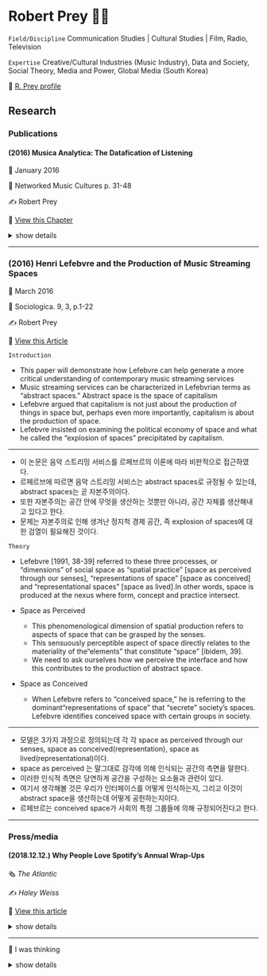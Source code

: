 Robert Prey :man_teacher:
=========================

`Field/Discipline` Communication Studies | Cultural Studies | Film, Radio, Television

`Expertise` Creative/Cultural Industries (Music Industry), Data and Society, Social Theory, Media and Power, Global Media (South Korea)

:link: [R. Prey profile ](https://www.rug.nl/staff/r.prey/)

Research
--------

### Publications

#### (2016) Musica Analytica: The Datafication of Listening

:date: January 2016

:page_with_curl: Networked Music Cultures p. 31-48

:writing_hand: Robert Prey

:link: [View this Chapter ](https://www.researchgate.net/publication/308277093_Musica_Analytica_The_Datafication_of_Listening/)

<details>

<summary> show details </summary>

`Little Annie project`

-	In the winter of 1938, the ‘Radio Research Project’ was an attempt to understand how Americans listened to the radio so that they could be more effectively targeted by broadcasters and advertisers. **Theodore W. Adorno** assumed the role of Chief of the Music Division.
-	The project’s crowning achievement was ‘Little Annie’.
-	Little Annie was a simple electronic device that allowed research subjects listening to a radio show to indicate approval or disapproval with the click of a button.
-	A rudimentary version of ‘like’ or ‘thumb’ buttons on contemporary music streaming services, Little Annie revolutionised how early radio, film and television audiences were measured.
-	but, Little Annie did not impress Adorno though. He was positively horrified by the ‘culture industry’ that grew out of such cybernetic forms of measurement.**Simply put, culture, for Adorno, is immeasurable:**

> ‘I reflected that culture was simply the condition that precluded a mentality that tried to measure it’ (cited in Müller-Doohm, 2005, p. 247).

-	**What truly distinguishes these services from previous forms of music consumption is the data feedback loop they generate in real time**.
-	This represents a sea change in how the music industry operates. With listeners drowning in choice, ‘what used to be a question of persuasion’, writes Eric Harvey (2014), ‘has become a problem of prediction’.
-	To date, the subscription model remains a relatively niche market, as most listeners stream music for ‘free’ on ad-supported versions of these platforms.
-	To increase advertising revenue, streaming services attempt to target ads more precisely at listeners.
-	Like the personalization of music, the targeting of ads relies on the harvesting and analysis of vast troves of data

---

`Datafication of Listening`

how such data is collected and used to personalise the listening and advertising experience at two leading streaming platforms: Spotify and Pandora Internet Radio.

:one: Spotify

-	`The Echo Nest`

	-	Spotify itself had cemented the centrality of data analytics for the streaming sector the year before when it paid a reported $58 million for a little-known startup called ‘The Echo Nest’.
	-	The Echo Nest’s acoustic analysis software processes and classifies music according to multiple aural factors from its pitch to its tempo to its danceability.
	-	It then makes connections between that song and other songs with similar progressions or structures.
	-	At the same time, The Echo Nest platform compiles key words found in descriptions of the music and its creators, and then links them to other artists and songs that have been described with similar key words and phrases.
	-	This data is used to determine song similarities on a more cultural level.
	-	Once the world of music has been mapped, The Echo Nest collects a realtime, dynamic record of the type of music fan you are—your music tastes (artists and songs) and music behaviour (favourites, ratings, skips and bans).
	-	This is called your ‘Taste Profile’. Taste Profiles are organised into music segments.
	-	What has been described so far clearly has practical use for song or artist recommendations.

-	`Problems: targeting ads`

	-	With the vast majority of listeners opting for the ‘free’, ad-supported version, this has increasingly become a centra question facing Spotify and other similar streaming services.
	-	Co-founder Brian Whitman even argues that
	-	**‘music preference can predict more about you than anything else’**
	-	The Echo Nest attempts to provide a big data solution by utilising predictive modelling to analyse streaming music listening behaviour in order to identify the psychographic characteristics of listeners: personality, values, opinions, attitudes, interests and lifestyles.
	-	The predictive models that are developed from these incredibly large data sets are continually being trained and validated against ‘ground truth’ survey data.
	-	With the help of The Echo Nest’s analytics, Spotify can create dynamic music segments organised by musical genres and behaviour, ad-targeting segments that include demographics and lifestyles, and custom segments based on music listening activity.
	-	One of the problems facing the music streaming sector is that the bulk of ad-supported accounts on services like Spotify, Pandora and Deezer are inactive.
	-	This means that only a small minority of listeners contributes advertising value to such streaming services. These are the ‘committed, engaged’ listeners referred to by The Echo Nest as “high-value” listeners’ listeners who must be distinguished from the “low-value” tourists who disappear from sight’ (The Echo Nest2013).
	-	By developing a method to identify and represent which categoryeach individual listenerfitsinto, The Echo Nest claims that it can then help music streaming services ‘execute strategies focused specifically on acquiring, engaging, and maximizing the ARPU [average revenue per user] of the likely high value users’
	-	They can be proactively focused on, instead of those listeners who will contribute little advertising value to a service.
	-	This is an example of what communications scholar Joseph Turow (2008, p. 1) describes as **‘marketing discrimination’**, whereby
	-	**‘marketers increasingly use computer technologies to generate ever more carefully defined customer categories or niche that tag consumers as desirable or undesirable for their business’.**
	-	Once a streaming service identifies and separates ‘high-value’ listeners from ‘low-value’ listeners, the next step is once again to create and identify interest and affinity segments for the high-value listeners.
	-	The benefit to music streaming services is obvious: brands and advertisers will pay higher ad rates if they can reach or more accurately,thinkthey can reach high-value listeners.
	-	In short, music streaming space is not only horizontally segmented via consumer categories, it is also vertically ordered via hierarchies of listener value and projections of future worth.

:two: Pandora Internet Radio

-	`The Music Genome Project`

	-	Pandora’s ability to dissect music and to draw correlations between it is dependent on its unique contribution to music taxonomy. Pandora organizes music by musical traits, or ‘genes’.
	-	According to the patent application for the Music Genome Project, the number of genes differs widely between musical genres.
	-	The construction of a music genome is incredibly labour intensive and Pandora does not use machine listening or other forms of automated data extraction.
	-	Once all the attributes for a particular song have been entered, the song is placed topographically within a set of other similar songs using a distance function.
	-	Once the algorithmically chosen song begins to play, the listener is able to give the song a thumbs up if he or she likes it, or a thumbs down if he or she does not.
	-	Every single interaction affects the next song that is delivered to the listener.

-	`Data-Driven Advertising`

	-	Pandora has discovered **‘that the world of playing the perfect music to people and the world of playing perfect advertising to them are strikingly similar’ (Singer2014).**
	-	Pandora has also been digging into its first-party data in order to segment listeners into categories that online advertisers are accustomed to.
	-	Pandora has been steadily rolling out new ad-targeting segments and planning to segment listeners with high household incomes, identified via a combination of census data, registered user information and music taste.
	-	**Pandora has learnt that listeners who exhibit more eclectic music tastes tend also to have higher incomes than the average listener.**
	-	According to the anthropologist Nick Seaver, **Pandora applies a diversity metric to rank the range of a particular listener’s music taste**.
	-	**‘A higher diversity score’, remarks Seaver, ‘should indicate a higher social status, which means that these listeners can have more expensive ads sold against them’** (as cited in Harvey2014).
	-	Relatively simple correlations between age and music listening behaviour can also provide highly informative insights, according to Pandora.

`Political Ad Targeting`

-	It is clear that music streaming services have made much of the assumption that our taste in music reveals who we really are.
-	It should therefore not be a surprise to learn that **the relationship between music taste and political values is a hot topic for music data analysis**.
-	In early 2014, Pandora launched a new ad service aimed at helping political advertisers target Democrat or Republican voters.
-	The service first looks at election result data for a listener’s zip code, determining whether a listener’s county leans Republican or Democrat.
-	It has more recently begun supplementing this data with **information about users’ music tastes and other attributes to create a more valuable profile for advertisers.**
-	It is perhaps no surprise that country music fans lean Republican whereas jazz, reggae and electronic music fans tend to vote for Democrats.
-	Pandora claims that it can more precisely locate listeners on the political spectrum by looking at how diverse their music tastes are and the type of music they prefer within that range.

`Conclusion`

-	The datafication of listening is a remarkably recent development with transformative implications for marketers, the music industry and music fans.
-	As Paul Lamere of The Echo Nest discloses, ‘every time a listener adjusts the volume ... every time they skip a song, every time they search for an artist, or whenever they abandon a listening session, they are telling us a little bit about their music taste’(Lamere2014).
-	Nick Prior (2013, p. 189) writes that **‘music itself and our encounters with it are far more complex than can be conveyed through the idea of social origins, let alone statistical data sets and genre categorizations’**.
-	Nevertheless, particularly for an ad revenue–dependent streaming service such as **Pandora, the point is not so much whether ‘reality’ is being accurately reflected, but whether advertisers (and investors) are sufficiently convincedof the service’s data wizardry.**
-	Furthermore, data is never simply constituted by ‘reality’, it is always at the same time constitutive of ‘reality’. Following Eli Pariser’s (2011) persuasive argument in The Filter Bubble, **the organisation of taste through increasingly detailed measurement and personalisation appears to be leading us towards an increasingly segmented society.**
-	Algorithms have structural implications because they stack onto and amplify already existing differences.
-	Thus, **the categorisation of listeners’ ‘musical identity’ not only reflects social divisions but reinforces and even produces new divisions.**
-	Finally, as with every case of data mining, there is also the issue of **‘function creep’ the slow but steady widening of a system or technology beyond its originally intended purpose.**
-	Listener data may sit in Spotify or Pandora’s database, or it may one daymigrate out, as previously undetermined uses for correlating music taste with some other aspect of our lives are discovered.
-	Discovering unanticipated patterns is precisely what data mining is designed to do.
-	**As a result, the datafication of listening has potential implications that extend far beyond music or adpersonalisation.**
-	**Little Annie, it appears, grew up to bequeath a large extended family of methods; methods that measure what Adorno always insisted was immeasurable.**

</details>

---

### (2016) Henri Lefebvre and the Production of Music Streaming Spaces

:date: March 2016

:page_with_curl: Sociologica. 9, 3, p.1-22

:writing_hand: Robert Prey

:link: [View this Article ](https://www.researchgate.net/publication/299533970_Henri_Lefebvre_and_the_Production_of_Music_Streaming_Spaces)

`Introduction`

-	This paper will demonstrate how Lefebvre can help generate a more critical understanding of contemporary music streaming services
-	Music streaming services can be characterized in Lefebvrian terms as “abstract spaces.” Abstract space is the space of capitalism
-	Lefebvre argued that capitalism is not just about the production of things in space but, perhaps even more importantly, capitalism is about the production of space.
-	Lefebvre insisted on examining the political economy of space and what he called the “explosion of spaces” precipitated by capitalism.

---

-	이 논문은 음악 스트리밍 서비스를 르페브르의 이론에 따라 비판적으로 접근하였다. 
-	르페르브에 따르면 음악 스트리밍 서비스는 abstract spaces로 규정될 수 있는데, abstract spaces는 곧 자본주의이다.
-	또한 자본주의는 공간 안에 무엇을 생산하는 것뿐만 아니라, 공간 자체를 생산해내고 있다고 한다.
-	문제는 자본주의로 인해 생겨난 정지척 경제 공간, 즉 explosion of spaces에 대한 검열이 필요해진 것이다. 

`Theory`

-	Lefebvre [1991, 38-39] referred to these three processes, or “dimensions” of social space as “spatial practice” [space as perceived through our senses], “representations of space” [space as conceived] and “representational spaces” [space as lived].In other words, space is produced at the nexus where form, concept and practice intersect.
-	Space as Perceived

	-	This phenomenological dimension of spatial production refers to aspects of space that can be grasped by the senses.
	-	This sensuously perceptible aspect of space directly relates to the materiality of the“elements” that constitute “space” [ibidem, 39].
	-	We need to ask ourselves how we perceive the interface and how this contributes to the production of abstract space.

-	Space as Conceived

	-	When Lefebvre refers to “conceived space,” he is referring to the dominant“representations of space” that “secrete” society’s spaces. Lefebvre identifies conceived space with certain groups in society.

---

-	모델은 3가지 과정으로 정의되는데 각 각 space as perceived through our senses, space as conceived(representation), space as lived(representational)이다. 
-	space as perceived 는 말그대로 감각에 의해 인식되는 공간의 측면을 말한다.
-	이러한 인식적 측면은 당연하게 공간을 구성하는 요소들과 관련이 있다.  
-	여기서 생각해볼 것은 우리가 인터페이스를 어떻게 인식하는지, 그리고 이것이 abstract space을 생산하는데 어떻게 공헌하는지이다.
-	르페브르는 conceived space가 사회의 특정 그룹들에 의해 규정되어진다고 한다.

---

### Press/media

#### (2018.12.12.) Why People Love Spotify’s Annual Wrap-Ups

:newspaper_roll: *The Atlantic*

:writing_hand: *Haley Weiss*

:link: [View this article ](https://www.theatlantic.com/technology/archive/2018/12/spotify-wrapped-and-data-collection/577930/)

<details>

<summary> show details </summary>

`Spotify’s Annual Wrap-Ups`

-	I and more than 83 million other Spotify users were treated to this year’s release of the music-streaming service’s annual Wrapped tool, which provides users with an animated slideshow breakdown of their individual listening history for the year.
-	People love Spotify Wrapped. We love the stories that the thousands of hours of music we listened to this year tell about us.
-	to assemble your end-of-year hits playlist, the platform requires detailed information about everything you do and everything you hear when you use a platform many of us spend more time inside than any other.
-	In 2016, the average Spotify user listened to roughly 2.5 hours of audio a day. That’s a colossal amount of data.
-	Its personalized machine-curated playlists are a much-loved feature. And as personal as it is, music is less private than a chat history or cache of photos.

`Some critical views about Spotify`

-	Robert Prey says,

> “The average music listener often uses music as a sort of aural wallpaper. It’s in the background and it’s not that important. It’s fun, and so people don’t take it as seriously.”

-	In a November 2017 paper, the Swedish media scholar Patrick Vonderau coined the term Spotify effect to describe the way the platform has downplayed its market impact while emphasizing its clever design and fun, user-facing features.
-	Spotify’s achievement, the paper concluded, was “the company’s ability to fold markets into each other: to make disappear an aggressive financial growth strategy and business set-up based on ad-tech engineering by creating an aura of Nordic cool and public benefit around its use of music.”

`Data issues`

-	Prey says,

> “We find that there’s incredible detail in the data. There’s all this information: everything from what brand of headphones you’re listening to the music on, to if the volume was changed within songs, whether or not you resize the app’s windows.”

-	In May, a Bank of England project found that it was possible to capture subtleties in peoples’ moods and preferences based on their Spotify listening patterns and other data.
-	For this reason, Prey is concerned that Spotify may become a prime example of what he calls **“function creep.”**
-	**Spotify’s data collection may remain stored away in the cloud**, Prey wrote in a 2016 study,

> “it may one day migrate out, as previously undetermined uses for correlating music taste with some other aspect of our lives are discovered.”
>
> “For example, data collected for the purpose of recommending music may be found to deliver a reliable predictor of financial solvency, IQ, or relationship status. What if a taste for early ’90s Nu Metal indicates a higher propensity to default on a debt repayment?”

-	In other words, Spotify itself may have no real reason for tracking when you adjust the size of your app’s window, and you might not care that it does so.
-	but should an opportunity to monetize that information arise, the company already has it.
-	Prey quips,

> “As people say, data is the new oil.” (Spotify declined to comment on the record for this story.)

</details>

---

:thinking: I was thinking

<details>

<summary> show details </summary>

`Spotify's Annual Wrap-Ups`

-	Spotify의 Annual Wrap-Ups 기능은 데이터 기반으로 개인화된 플레이리스트를 제공하기 때문에 사용자에게 만족감을 줄 수 있다.
-	그러나, Prey가 지적한 것처럼, 스트리밍을 서비스를 통해 말그대로 우리는 음악을 그저 귀로 흘려보내고 있는 것은 아닐까?
-	나의 2018년 플레이리스트 100개의 음악을 살펴보니 곡 제목이 굉장히 생소하게 다가온다. 음악을 듣고 나서야 자주 들었던 곡이구나 고개가 끄덕여진다.
-	한 가지 흥미로운 부분은 어떤 뮤지션의 곡은 다수 리스트에 올라와 있었다는 것인데, 그것의 의미가 해당 뮤지션의 음악이 어느 정도는 내 취향이라는 말해주기 때문이다(다만, 스트리밍을 사용하는 방식에 따라 오류가 있을 수는 있다).
-	나의 경우에는 나얼의 곡이 6곡이나 포함되어 있었는데, 내가 가장 좋아하는 뮤지션이었기 때문에, 신기하게 다가왔다. 나도 모르게 자주 들었던 것인가...
-	그래서 하고 싶은 말은 평소에는 스트리밍을 통해 음악을 흘려보내고 있기 때문에, 정기적으로(1년은 너무 길다) 사용자가 어떤 뮤지션의 음악을 자주 듣고 있는지 알려주는 방법도 괜찮을 것 같다.
-	현재는 음악들이 넘쳐 빠르게 흘러가고 있기 때문에, 그 중 아무것도 잡지 못하고 기억에서 사라져만 간다. 가끔은 내가 듣는 음악마다 왜 이렇게 다 비슷비슷한가 싶기도 하다(이것은 또 다른 문제라 나중에 언급해야겠다).
-	음악이 흘러가다가 잠시 정착할 필요도 있지 않을까? 그러는 과정에서 새로운 뮤지션을 발견할 수 있지 않을까? 내 취향에 맞는 새로운 뮤지션을 만났을 때의 기쁨을 Spotify에서도 느낄 수 있을까?

`데이터 이슈`

-	데이터에 관련한 이슈는 모든 IT 기업들이 피해갈 수 없는 문제이다. Prey의 연구에 따르면 Spotify도 데이터를 클라우드에 저장하고 있을 것이라고 하는데, 이런 데이터들이 오직 사용자의 음악 추천을 위해서만 쓰일 것인가?
-	기업들이 데이터의 사용을 투명하게 공개하지 않는 이상 그 부분을 알 수 있는 방법이 없다. function creep를 어떻게 감시할 수 있을까? 문제 제기를 통해 법적인 효력이 닿을 수 있도록 해야하는 것일까?
-	이 질문에 대한 부분은 추후에 다양한 사례를 통해 살펴봐야할 것 같다.

</details>

